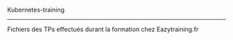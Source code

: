 Kubernetes-training
*******************
Fichiers des TPs effectués durant la formation chez Eazytraining.fr
